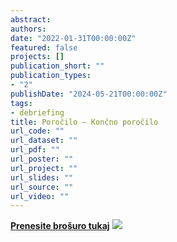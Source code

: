 ```yaml
---
abstract:
authors:
date: "2022-01-31T00:00:00Z"
featured: false
projects: []
publication_short: ""
publication_types:
- "2"
publishDate: "2024-05-21T00:00:00Z"
tags:
- debriefing
title: Poročilo – Končno poročilo
url_code: ""
url_dataset: ""
url_pdf: ""
url_poster: ""
url_project: ""
url_slides: ""
url_source: ""
url_video: ""
---
```


<a href="/img/debriefing_sl_final.pdf" tabindex="-1"><strong>Prenesite brošuro tukaj</strong></a>
![](/img/merged_debriefing_sl_final.jpg)